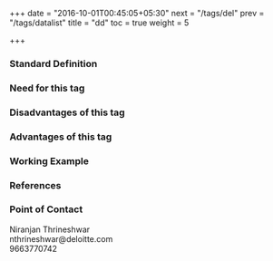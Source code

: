+++
date = "2016-10-01T00:45:05+05:30"
next = "/tags/del"
prev = "/tags/datalist"
title = "dd"
toc = true
weight = 5

+++

<h3>Standard Definition</h3>

<h3>Need for this tag</h3>

<h3>Disadvantages of this tag</h3>

<h3>Advantages of this tag</h3>

<h3>Working Example</h3>

<h3>References</h3>

<h3>Point of Contact</h3>
Niranjan Thrineshwar <br>
nthrineshwar@deloitte.com <br>
9663770742
